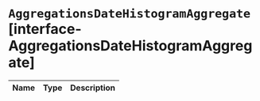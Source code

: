 # `AggregationsDateHistogramAggregate` [interface-AggregationsDateHistogramAggregate]

| Name | Type | Description |
| - | - | - |
